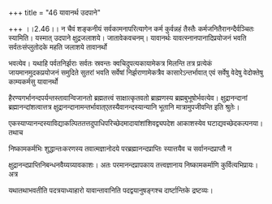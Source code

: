 +++
title = "46 यावानर्थ उदपाने"

+++
।।2.46।। न चैवं शङ्कनीयं सर्वकामनापरित्यागेन कर्म कुर्वन्नहं तैस्तैः
कर्मजनितैरानन्दैर्वञ्चितः स्यामिति। यस्मात् उदपाने क्षुद्रजलाशये।
जातावेकवचनम्। यावानर्थः यावत्स्नानपानादिप्रयोजनं भवति सर्वतःसंप्लुतोदके
महति जलाशये तावानर्थो  
  
भवत्येव। यथाहि पर्वतनिर्झराः सर्वतः स्रवन्तः क्वचिदुपत्यकायामेकत्र
मिलन्ति तत्र प्रत्येकं जायमानमुदकप्रयोजनं समुदिते सुतरां भवति सर्वेषां
निर्झराणामेकत्रैव कासारेऽन्तर्भावात् एवं सर्वेषु वेदेषु वेदोक्तेषु
काम्यकर्मसु यावानर्थो  
  
हैरण्यगर्भानन्दपर्यन्तस्तावान्विजानतो ब्रह्मतत्त्वं साक्षात्कृतवतो
ब्राह्मणस्य ब्रह्मबुभूषोर्भवत्येव। क्षुद्रानन्दानां
ब्रह्मानन्दांशत्वात्तत्र
क्षुद्रानन्दानामन्तर्भावात्एतस्यैवानन्दस्यान्यानि भूतानि
मात्रामुपजीवन्ति इति श्रुतेः।  
  
एकस्याप्यानन्दस्याविद्याकल्पिततत्तदुपाधिपरिच्छेदमादायांशांशिवद्व्यपदेश
आकाशस्येव घटाद्यवच्छेदकल्पनया। तथाच  
  
निष्कामकर्मभिः शुद्धान्तःकरणस्य तवात्मज्ञानोदये परब्रह्मानन्दप्राप्तिः
स्यात्तयैव च सर्वानन्दप्राप्तौ न  
  
क्षुद्रानन्दप्राप्तिनिबन्धनवैय्यग्र्यावकाशः। अतः परमानन्दप्रापकाय
तत्त्वज्ञानाय निष्कामकर्माणि कुर्वित्यभिप्रायः। अत्र  
  
यथातथाभवतीति पदत्रयाध्याहारो यावान्तावानिति पदद्वयानुषङ्गश्च
दार्ष्टान्तिके द्रष्टव्यः।  
